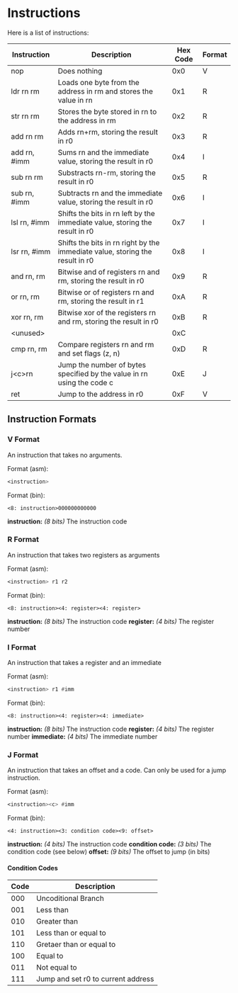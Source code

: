 # Instructions
Here is a list of instructions:

| Instruction | Description  | Hex Code | Format |
|-------------|--------------|----------|--------|
| nop         | Does nothing | 0x0      | V      |
| ldr rn rm   | Loads one byte from the address in rm and stores the value in rn | 0x1 | R |
| str rn rm   | Stores the byte stored in rn to the address in rm | 0x2 | R |
| add rn rm   | Adds rn+rm, storing the result in r0 | 0x3 | R |
| add rn, #imm| Sums rn and the immediate value, storing the result in r0 | 0x4 | I |
| sub rn rm   | Substracts rn-rm, storing the result in r0 | 0x5 | R |
| sub rn, #imm| Subtracts rn and the immediate value, storing the result in r0 | 0x6 | I |
| lsl rn, #imm| Shifts the bits in rn left by the immediate value, storing the result in r0 | 0x7 | I |
| lsr rn, #imm| Shifts the bits in rn right by the immediate value, storing the result in r0 | 0x8 | I |
| and rn, rm  | Bitwise and of registers rn and rm, storing the result in r0 | 0x9 | R |
| or  rn, rm  | Bitwise or of registers rn and rm, storing the result in r1 | 0xA | R |
| xor rn, rm  | Bitwise xor of the registers rn and rm, storing the result in r0 | 0xB | R |
| \<unused\>  | | 0xC | |
| cmp rn, rm  | Compare registers rn and rm and set flags (z, n) | 0xD | R |
| j\<c\>rn    | Jump the number of bytes specified by the value in rn using the code c | 0xE | J |
| ret         | Jump to the address in r0 | 0xF | V |

## Instruction Formats

### V Format

An instruction that takes no arguments.

Format (asm):
```asm
<instruction>
```

Format (bin):
```
<8: instruction>000000000000
```

**instruction:** *(8 bits)* The instruction code

### R Format

An instruction that takes two registers as arguments

Format (asm):
```asm
<instruction> r1 r2
```

Format (bin):
```
<8: instruction><4: register><4: register>
```

**instruction:** *(8 bits)* The instruction code
**register:** *(4 bits)* The register number

### I Format

An instruction that takes a register and an immediate

Format (asm):
```asm
<instruction> r1 #imm
```

Format (bin):
```
<8: instruction><4: register><4: immediate>
```

**instruction:** *(8 bits)* The instruction code
**register:** *(4 bits)* The register number
**immediate:** *(4 bits)* The immediate number

### J Format

An instruction that takes an offset and a code. Can only be used for a jump instruction.

Format (asm):
```asm
<instruction><c> #imm
```

Format (bin):
```
<4: instruction><3: condition code><9: offset>
```

**instruction:** *(4 bits)* The instruction code
**condition code:** *(3 bits)* The condition code (see below)
**offset:** *(9 bits)* The offset to jump (in bits)

#### Condition Codes

| Code | Description |
|------|-------------|
| 000  | Uncoditional Branch |
| 001  | Less than |
| 010  | Greater than |
| 101  | Less than or equal to |
| 110  | Gretaer than or equal to |
| 100  | Equal to |
| 011  | Not equal to |
| 111  | Jump and set r0 to current address |
